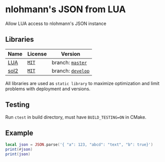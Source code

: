 # nlohmann's JSON from LUA

Allow LUA access to nlohmann's JSON instance

## Libraries

| Name | License | Version |
|------|---------|---------|
| [LUA](https://github.com/lua/lua) | [`MIT`](https://www.lua.org/license.html) | branch: [`master`](https://github.com/lua/lua/tree/master/) |
| [sol2](https://github.com/ThePhD/sol2) | [`MIT`](https://github.com/ThePhD/sol2/blob/develop/LICENSE.txt) | branch: [`develop`](https://github.com/ThePhD/sol2/tree/develop) |

All libraries are used as `static library` to maximize optimization and limit problems with deployment and versions.

## Testing

Run `ctest` in build directory, must have `BUILD_TESTING=ON` in CMake.

## Example

```lua
local json = JSON.parse('{ "a": 123, "abcd": "text", "b": true}')
print(#json)
print(json)
```
